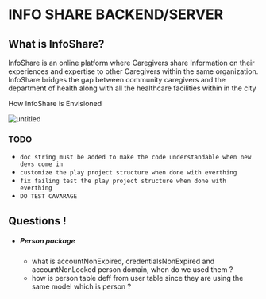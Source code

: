 INFO SHARE BACKEND/SERVER
=========================

## What is InfoShare?
InfoShare is an online platform where Caregivers share Information on their experiences and expertise to other Caregivers 
within the same organization. InfoShare bridges the gap between community caregivers and the department of health along
with all the healthcare facilities within in the city

How InfoShare is Envisioned

![untitled](https://cloud.githubusercontent.com/assets/20682492/17886211/07a227a8-6921-11e6-9646-d4feb7987bc6.jpg)


### TODO 
 * ``doc string must be added to make the code understandable when new devs come in``
 * ``customize the play project structure when done with everthing``
 * ``fix failing test the play project structure when done with everthing``
 * ``DO TEST CAVARAGE``
 
 ## Questions !
    
  * ##### Person package
    * what is accountNonExpired, credentialsNonExpired and accountNonLocked person domain, when do we used them ? 
    * how is person table deff from user table since they are using the same model which is person ?